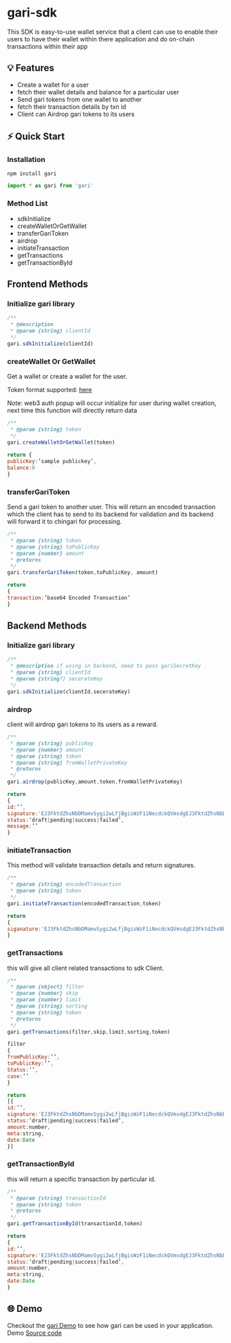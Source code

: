# gari-sdk
This SDK is easy-to-use wallet service that a client can use to enable their users to have
their wallet within there application and do on-chain transactions within their app

## 💡 Features 

- Create a wallet for a user
- fetch their wallet details and balance for a particular user
- Send gari tokens from one wallet to another
- fetch their transaction details by txn id
- Client can Airdrop gari tokens to its users

## ⚡ Quick Start

### Installation

```shell
npm install gari
```

```js
import * as gari from 'gari'
```

### Method List
- sdkInitialize
- createWalletOrGetWallet
- transferGariToken
- airdrop
- initiateTransaction
- getTransactions
- getTransactionById

## Frontend Methods
### Initialize gari library
```js
/**
 * @description 
 * @param {string} clientId 
 */
gari.sdkInitialize(clientId)
```

### createWallet Or GetWallet
Get a wallet or create a wallet for the user.

Token format supported:
[here](https://web3auth.io/docs/custom-authentication/byo-jwt-providers)

Note: web3 auth popup will occur initialize for user during wallet creation, next time this function will directly return data

```js
/**
 * @param {string} token
 */
gari.createWalletOrGetWallet(token)
 
return {
publicKey:’sample publickey’,
balance:0
} 
```

### transferGariToken
Send a gari token to another user. This will return an encoded transaction which the client has to send to its backend for validation and its backend will forward it to chingari for processing.

```js
/**
 * @param {string} token
 * @param {string} toPublicKey
 * @param {number} amount
 * @returns 
 */
gari.transferGariToken(token,toPublicKey, amount)

return
{
transaction:’base64 Encoded Transaction’
}
```

## Backend Methods

### Initialize gari library
```js
/**
 * @description if using in backend, need to pass gariSecretKey
 * @param {string} clientId 
 * @param {string?} secerateKey 
 */
gari.sdkInitialize(clientId,secerateKey)
```

### airdrop
client will airdrop gari tokens to its users as a reward. 
```js
/**
 * @param {string} publicKey 
 * @param {number} amount 
 * @param {string} token 
 * @param {string} fromWalletPrivateKey 
 * @returns 
 */
gari.airdrop(publicKey,amount,token,fromWalletPrivateKey)

return
{
id:’’,
signature:'EJ3FktdZhsNbDMamvSygi2wLfjBgisWzF1iNecdckQVmsdgEJ3FktdZhsNbDMamvSygi2wLfjBgisWzF1iNecdckQVm',
status:’draft|pending|success|failed’,
message:’’
}
```

### initiateTransaction 
This method will validate transaction details and return signatures.

```js
/**
 * @param {string} encodedTransaction 
 * @param {string} token 
 */
gari.initiateTransaction(encodedTransaction,token)

return 
{
siganature:'EJ3FktdZhsNbDMamvSygi2wLfjBgisWzF1iNecdckQVmsdgEJ3FktdZhsNbDMamvSygi2wLfjBgisWzF1iNecdckQVm'
}
```

### getTransactions
this will give all client related transactions to sdk Client. 

```js
/**
 * @param {object} filter 
 * @param {number} skip 
 * @param {number} limit 
 * @param {string} sorting 
 * @param {string} token 
 * @returns 
 */
gari.getTransactions(filter,skip,limit,sorting,token)

filter
{
fromPublicKey:’’,
toPublicKey:’’,
Status:’’,
case:’’
}

return
[{
id:’’,
signature:'EJ3FktdZhsNbDMamvSygi2wLfjBgisWzF1iNecdckQVmsdgEJ3FktdZhsNbDMamvSygi2wLfjBgisWzF1iNecdckQVm',
status:’draft|pending|success|failed’,
amount:number,
meta:string,
date:Date
}]
```

### getTransactionById
this will return a specific transaction by particular id.


```js
/**
 * @param {string} transactionId 
 * @param {string} token
 * @returns 
 */
gari.getTransactionById(transactionId,token)

return
{
id:’’,
signature:'EJ3FktdZhsNbDMamvSygi2wLfjBgisWzF1iNecdckQVmsdgEJ3FktdZhsNbDMamvSygi2wLfjBgisWzF1iNecdckQVm',
status:’draft|pending|success|failed’,
amount:number,
meta:string,
date:Date
}
```

## 🌐 Demo
Checkout the [gari Demo](https://demo-gari-sdk.vercel.app/) to see how gari can be used in your application.
Demo [Source code](https://github.com/gari-network/demo-gari-sdk)
